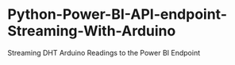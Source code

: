 # Python-Power-BI-API-endpoint-Streaming-With-Arduino
Streaming DHT Arduino Readings to the Power BI Endpoint
